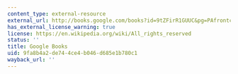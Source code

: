 ```yaml
---
content_type: external-resource
external_url: http://books.google.com/books?id=9tZFirR1GUUC&pg=PAfrontcover
has_external_license_warning: true
license: https://en.wikipedia.org/wiki/All_rights_reserved
status: ''
title: Google Books
uid: 9fa8b4a2-de74-4ce4-b046-d685e1b780c1
wayback_url: ''
---
```

